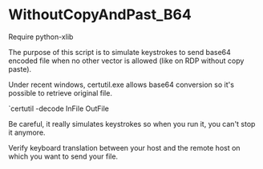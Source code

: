 # WithoutCopyAndPast_B64

Require python-xlib

The purpose of this script is to simulate keystrokes to send base64 encoded file when no other vector is allowed (like on RDP without copy paste).

Under recent windows, certutil.exe allows base64 conversion so it's possible to retrieve original file.

`certutil -decode InFile OutFile

Be careful, it really simulates keystrokes so when you run it, you can't stop it anymore.

Verify keyboard translation between your host and the remote host on which you want to send your file.
